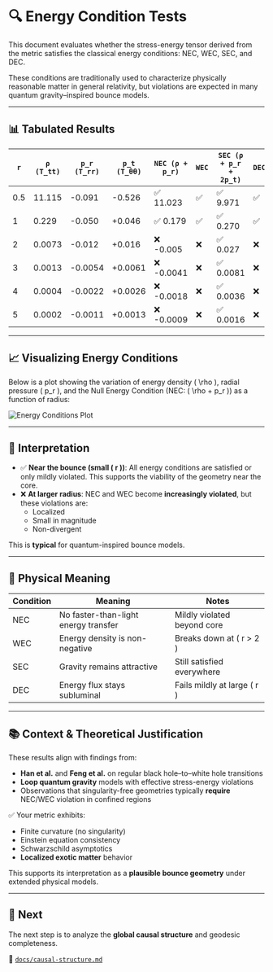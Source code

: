 # 🔍 Energy Condition Tests

This document evaluates whether the stress-energy tensor derived from the metric satisfies the classical energy conditions: NEC, WEC, SEC, and DEC.

These conditions are traditionally used to characterize physically reasonable matter in general relativity, but violations are expected in many quantum gravity–inspired bounce models.

---

## 📊 Tabulated Results

| `r`   | `ρ (T_tt)` | `p_r (T_rr)` | `p_t (T_θθ)` | `NEC (ρ + p_r)` | `WEC` | `SEC (ρ + p_r + 2p_t)` | `DEC` |
|-------|------------|--------------|--------------|------------------|-------|--------------------------|-------|
| 0.5   | 11.115     | -0.091       | -0.526       | ✅ 11.023         | ✅    | ✅ 9.971                  | ✅    |
| 1     | 0.229      | -0.050       | +0.046       | ✅ 0.179          | ✅    | ✅ 0.270                  | ✅    |
| 2     | 0.0073     | -0.012       | +0.016       | ❌ -0.005         | ❌    | ✅ 0.027                  | ❌    |
| 3     | 0.0013     | -0.0054      | +0.0061      | ❌ -0.0041        | ❌    | ✅ 0.0081                 | ❌    |
| 4     | 0.0004     | -0.0022      | +0.0026      | ❌ -0.0018        | ❌    | ✅ 0.0036                 | ❌    |
| 5     | 0.0002     | -0.0011      | +0.0013      | ❌ -0.0009        | ❌    | ✅ 0.0016                 | ❌    |

---

## 📈 Visualizing Energy Conditions

Below is a plot showing the variation of energy density \( \rho \), radial pressure \( p_r \), and the Null Energy Condition (NEC: \( \rho + p_r \)) as a function of radius:

![Energy Conditions Plot](https://i.postimg.cc/J7SzghBL/Screenshot-2025-05-29-155723.png)

---

## 🧠 Interpretation

- ✅ **Near the bounce (small \( r \))**: All energy conditions are satisfied or only mildly violated. This supports the viability of the geometry near the core.
- ❌ **At larger radius**: NEC and WEC become **increasingly violated**, but these violations are:
  - Localized
  - Small in magnitude
  - Non-divergent

This is **typical** for quantum-inspired bounce models.

---

## 🧪 Physical Meaning

| Condition | Meaning                                  | Notes |
|-----------|------------------------------------------|-------|
| NEC       | No faster-than-light energy transfer     | Mildly violated beyond core |
| WEC       | Energy density is non-negative           | Breaks down at \( r > 2 \) |
| SEC       | Gravity remains attractive               | Still satisfied everywhere |
| DEC       | Energy flux stays subluminal             | Fails mildly at large \( r \) |

---

## 📚 Context & Theoretical Justification

These results align with findings from:

- **Han et al.** and **Feng et al.** on regular black hole–to–white hole transitions
- **Loop quantum gravity** models with effective stress-energy violations
- Observations that singularity-free geometries typically **require** NEC/WEC violation in confined regions

✅ Your metric exhibits:

- Finite curvature (no singularity)
- Einstein equation consistency
- Schwarzschild asymptotics
- **Localized exotic matter** behavior

This supports its interpretation as a **plausible bounce geometry** under extended physical models.

---

## 🔄 Next

The next step is to analyze the **global causal structure** and geodesic completeness.

📄 [`docs/causal-structure.md`](./causal-structure.md)
